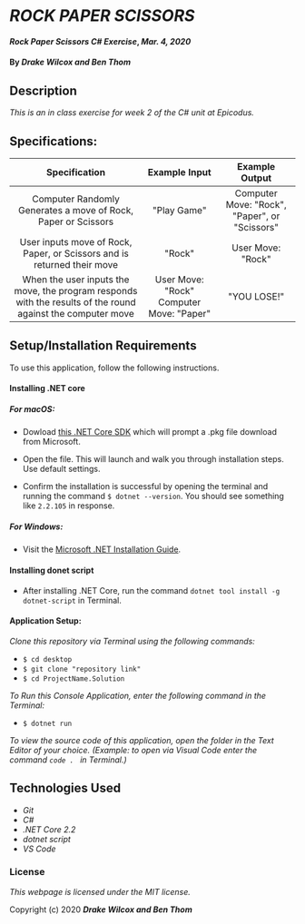 # _ROCK PAPER SCISSORS_

#### _Rock Paper Scissors C# Exercise_, _Mar. 4, 2020_

#### By _**Drake Wilcox and Ben Thom**_

## Description

_This is an in class exercise for week 2 of the C# unit at Epicodus._

## Specifications:

| Specification | Example Input | Example Output |
| :-------------:|:-------------:|:-------------:|
| Computer Randomly Generates a move of Rock, Paper or Scissors | "Play Game" | Computer Move: "Rock", "Paper", or "Scissors" |
| User inputs move of Rock, Paper, or Scissors and is returned their move | "Rock" | User Move: "Rock" |
| When the user inputs the move, the program responds with the results of the round against the computer move | User Move: "Rock" Computer Move: "Paper" | "YOU LOSE!" |
 

## Setup/Installation Requirements

To use this application, follow the following instructions. 

#### Installing .NET core

##### For macOS: 

* Dowload [this .NET Core SDK](https://dotnet.microsoft.com/download/thank-you/dotnet-sdk-2.2.106-macos-x64-installer) which will prompt a .pkg file download from Microsoft.

* Open the file. This will launch and walk you through installation steps. Use default settings. 

* Confirm the installation is successful by opening the terminal and running the command ``$ dotnet --version``. You should see something like ``2.2.105`` in response.

##### For Windows: 
* Visit the [Microsoft .NET Installation Guide](https://docs.microsoft.com/en-us/dotnet/framework/install/).

#### Installing donet script

* After installing .NET Core, run the command `` dotnet tool install -g dotnet-script `` in Terminal. 

#### Application Setup:
_Clone this repository via Terminal using the following commands:_
* ``$ cd desktop``
* ``$ git clone "repository link" ``
* ``$ cd ProjectName.Solution``

_To Run this Console Application, enter the following command in the Terminal:_

* ``$ dotnet run``

_To view the source code of this application, open the folder in the Text Editor of your choice. (Example: to open via Visual Code enter the command ``code . `` in Terminal.)_

## Technologies Used
* _Git_
* _C#_
* _.NET Core 2.2_
* _dotnet script_
* _VS Code_

### License

*This webpage is licensed under the MIT license.*

Copyright (c) 2020 **_Drake Wilcox and Ben Thom_**